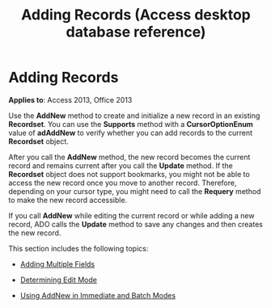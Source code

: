 ﻿---
title: Adding Records (Access desktop database reference)
TOCTitle: Adding Records
ms:assetid: 7a5b27bc-7b28-4f43-b55e-a21edfb9e1b3
ms:mtpsurl: https://msdn.microsoft.com/library/JJ249505(v=office.15)
ms:contentKeyID: 48545791
ms.date: 09/18/2015
mtps_version: v=office.15
---

# Adding Records


**Applies to**: Access 2013, Office 2013

Use the **AddNew** method to create and initialize a new record in an existing **Recordset**. You can use the **Supports** method with a **CursorOptionEnum** value of **adAddNew** to verify whether you can add records to the current **Recordset** object.

After you call the **AddNew** method, the new record becomes the current record and remains current after you call the **Update** method. If the **Recordset** object does not support bookmarks, you might not be able to access the new record once you move to another record. Therefore, depending on your cursor type, you might need to call the **Requery** method to make the new record accessible.

If you call **AddNew** while editing the current record or while adding a new record, ADO calls the **Update** method to save any changes and then creates the new record.

This section includes the following topics:

- [Adding Multiple Fields](adding-multiple-fields.md)

- [Determining Edit Mode](determining-edit-mode.md)

- [Using AddNew in Immediate and Batch Modes](using-addnew-in-immediate-and-batch-modes.md)

